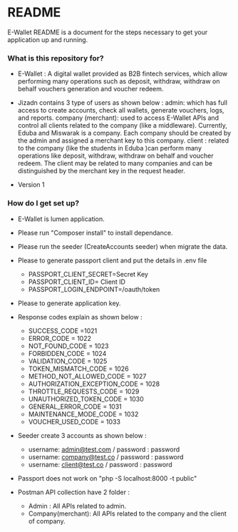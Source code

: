 # README #

E-Wallet README is a document for the steps necessary to get your application up and running.

### What is this repository for? ###

* E-Wallet : A digital wallet provided as B2B fintech services, which allow performing many operations such as deposit, withdraw, withdraw on behalf vouchers generation and voucher redeem.
* Jizadn contains 3 type of users as shown below :
  admin: which has full access to create accounts, check all wallets, generate vouchers, logs, and reports.
  company (merchant): used to access E-Wallet APIs and control all clients related to the company (like a middleware). Currently, Eduba and Miswarak is a company. Each company should be created by the admin and assigned a merchant key to this company.
  client : related to the company (like the students in Eduba )can perform many operations like deposit, withdraw, withdraw on behalf and voucher redeem. The client may be related to many companies and can be distinguished by the merchant key in the request header.

* Version 1


### How do I get set up? ###

* E-Wallet is lumen application.
* Please run "Composer install" to install dependance.
* Please run the seeder (CreateAccounts seeder) when migrate the data.
* Please to generate passport client and put the details in .env file
    * PASSPORT_CLIENT_SECRET=Secret Key 
    * PASSPORT_CLIENT_ID= Client ID 
    * PASSPORT_LOGIN_ENDPOINT=/oauth/token 

* Please to generate application key.
* Response codes explain as shown below :
  * SUCCESS_CODE =1021
  * ERROR_CODE = 1022
  * NOT_FOUND_CODE = 1023
  * FORBIDDEN_CODE = 1024
  * VALIDATION_CODE = 1025
  * TOKEN_MISMATCH_CODE = 1026
  * METHOD_NOT_ALLOWED_CODE = 1027
  * AUTHORIZATION_EXCEPTION_CODE = 1028
  * THROTTLE_REQUESTS_CODE = 1029
  * UNAUTHORIZED_TOKEN_CODE = 1030
  * GENERAL_ERROR_CODE = 1031
  * MAINTENANCE_MODE_CODE = 1032
  * VOUCHER_USED_CODE = 1033

* Seeder create 3 accounts as shown below :
  * username: admin@test.com / password : password
  * username: company@test.co / password : password
  * username: client@test.co / password : password

* Passport does not work on  "php -S localhost:8000 -t public"
* Postman API collection have 2 folder :
  * Admin : All APIs related to admin.
  * Company(merchant): All APIs related to the company and the client of company.


